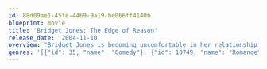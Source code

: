 ```yaml
---
id: 88d09ae1-45fe-4469-9a19-be066ff4140b
blueprint: movie
title: 'Bridget Jones: The Edge of Reason'
release_date: '2004-11-10'
overview: "Bridget Jones is becoming uncomfortable in her relationship with Mark Darcy. Apart from discovering that he's a conservative voter, she has to deal with a new boss, a strange contractor and the worst vacation of her life."
genres: '[{"id": 35, "name": "Comedy"}, {"id": 10749, "name": "Romance"}]'
---
```

